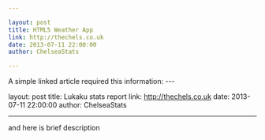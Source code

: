 ```yaml
---

layout: post
title: HTML5 Weather App
link: http://thechels.co.uk
date: 2013-07-11 22:00:00
author: ChelseaStats

---
```


A simple linked article required this information: 
    ---

   layout: post
   title: Lukaku stats report
   link: http://thechels.co.uk
   date: 2013-07-11 22:00:00
   author: ChelseaStats
   
   ---
   
   and here is brief description